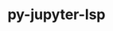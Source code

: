 ---
title: "py-jupyter-lsp"
layout: cache
categories: [package, v0.22.1]
meta: {"versions": ["2.2.0"], "compilers": ["gcc@=11.1.0", "gcc@=11.4.0", "gcc@=9.4.0", "oneapi@=2024.0.0"], "oss": ["ubuntu20.04", "ubuntu22.04"], "platforms": ["linux"], "targets": ["neoverse_v1", "neoverse_v2", "ppc64le", "x86_64_v3"], "stacks": ["data-vis-sdk", "e4s", "e4s-neoverse-v2", "e4s-neoverse_v1", "e4s-oneapi", "e4s-power", "root"], "num_specs": 11, "num_specs_by_stack": {"root": 11, "e4s-power": 2, "data-vis-sdk": 1, "e4s-neoverse_v1": 2, "e4s-neoverse-v2": 2, "e4s": 2, "e4s-oneapi": 2}}
spec_details: [{"hash": "2pvtawge327agp2bxx6ftpltvrhsar6j", "compiler": "gcc@=9.4.0", "versions": ["2.2.0"], "os": "ubuntu20.04", "platform": "linux", "target": "ppc64le", "variants": ["build_system=python_pip"], "stacks": ["root", "e4s-power"], "size": "-", "tarball": "https://binaries.spack.io/v0.22.1/build_cache/linux-ubuntu20.04-ppc64le/gcc-9.4.0/py-jupyter-lsp-2.2.0/linux-ubuntu20.04-ppc64le-gcc-9.4.0-py-jupyter-lsp-2.2.0-2pvtawge327agp2bxx6ftpltvrhsar6j.spack"}, {"hash": "ygqx566jgu65wtbvxauxkiwaet7bajki", "compiler": "gcc@=9.4.0", "versions": ["2.2.0"], "os": "ubuntu20.04", "platform": "linux", "target": "ppc64le", "variants": ["build_system=python_pip"], "stacks": ["root", "e4s-power"], "size": "-", "tarball": "https://binaries.spack.io/v0.22.1/build_cache/linux-ubuntu20.04-ppc64le/gcc-9.4.0/py-jupyter-lsp-2.2.0/linux-ubuntu20.04-ppc64le-gcc-9.4.0-py-jupyter-lsp-2.2.0-ygqx566jgu65wtbvxauxkiwaet7bajki.spack"}, {"hash": "2h6btdu4hpufjcfqikl4tppycxlqasw5", "compiler": "gcc@=11.1.0", "versions": ["2.2.0"], "os": "ubuntu20.04", "platform": "linux", "target": "x86_64_v3", "variants": ["build_system=python_pip"], "stacks": ["root", "data-vis-sdk"], "size": "-", "tarball": "https://binaries.spack.io/v0.22.1/build_cache/linux-ubuntu20.04-x86_64_v3/gcc-11.1.0/py-jupyter-lsp-2.2.0/linux-ubuntu20.04-x86_64_v3-gcc-11.1.0-py-jupyter-lsp-2.2.0-2h6btdu4hpufjcfqikl4tppycxlqasw5.spack"}, {"hash": "d4ty7nuy6krp427nttloplvzy2t5qzqu", "compiler": "gcc@=11.4.0", "versions": ["2.2.0"], "os": "ubuntu22.04", "platform": "linux", "target": "neoverse_v1", "variants": ["build_system=python_pip"], "stacks": ["root", "e4s-neoverse_v1"], "size": "-", "tarball": "https://binaries.spack.io/v0.22.1/build_cache/linux-ubuntu22.04-neoverse_v1/gcc-11.4.0/py-jupyter-lsp-2.2.0/linux-ubuntu22.04-neoverse_v1-gcc-11.4.0-py-jupyter-lsp-2.2.0-d4ty7nuy6krp427nttloplvzy2t5qzqu.spack"}, {"hash": "2ijcr4lwvymduqn6lubzuae2wxf4kqox", "compiler": "gcc@=11.4.0", "versions": ["2.2.0"], "os": "ubuntu22.04", "platform": "linux", "target": "neoverse_v1", "variants": ["build_system=python_pip"], "stacks": ["root", "e4s-neoverse_v1"], "size": "-", "tarball": "https://binaries.spack.io/v0.22.1/build_cache/linux-ubuntu22.04-neoverse_v1/gcc-11.4.0/py-jupyter-lsp-2.2.0/linux-ubuntu22.04-neoverse_v1-gcc-11.4.0-py-jupyter-lsp-2.2.0-2ijcr4lwvymduqn6lubzuae2wxf4kqox.spack"}, {"hash": "2irtpcqdq4jbtl5feiifuzuviop3bbhb", "compiler": "gcc@=11.4.0", "versions": ["2.2.0"], "os": "ubuntu22.04", "platform": "linux", "target": "neoverse_v2", "variants": ["build_system=python_pip"], "stacks": ["root", "e4s-neoverse-v2"], "size": "-", "tarball": "https://binaries.spack.io/v0.22.1/build_cache/linux-ubuntu22.04-neoverse_v2/gcc-11.4.0/py-jupyter-lsp-2.2.0/linux-ubuntu22.04-neoverse_v2-gcc-11.4.0-py-jupyter-lsp-2.2.0-2irtpcqdq4jbtl5feiifuzuviop3bbhb.spack"}, {"hash": "eb4g3hhdifdcimhrv47ueenpkdtarlfi", "compiler": "gcc@=11.4.0", "versions": ["2.2.0"], "os": "ubuntu22.04", "platform": "linux", "target": "neoverse_v2", "variants": ["build_system=python_pip"], "stacks": ["root", "e4s-neoverse-v2"], "size": "-", "tarball": "https://binaries.spack.io/v0.22.1/build_cache/linux-ubuntu22.04-neoverse_v2/gcc-11.4.0/py-jupyter-lsp-2.2.0/linux-ubuntu22.04-neoverse_v2-gcc-11.4.0-py-jupyter-lsp-2.2.0-eb4g3hhdifdcimhrv47ueenpkdtarlfi.spack"}, {"hash": "ucqwv2xtdp2tyneuwbe4cep4k64asjhz", "compiler": "gcc@=11.4.0", "versions": ["2.2.0"], "os": "ubuntu22.04", "platform": "linux", "target": "x86_64_v3", "variants": ["build_system=python_pip"], "stacks": ["e4s", "root"], "size": "-", "tarball": "https://binaries.spack.io/v0.22.1/build_cache/linux-ubuntu22.04-x86_64_v3/gcc-11.4.0/py-jupyter-lsp-2.2.0/linux-ubuntu22.04-x86_64_v3-gcc-11.4.0-py-jupyter-lsp-2.2.0-ucqwv2xtdp2tyneuwbe4cep4k64asjhz.spack"}, {"hash": "ndpbjnxhxgc4rch7atwh7tzmcqeebxi7", "compiler": "gcc@=11.4.0", "versions": ["2.2.0"], "os": "ubuntu22.04", "platform": "linux", "target": "x86_64_v3", "variants": ["build_system=python_pip"], "stacks": ["e4s", "root"], "size": "-", "tarball": "https://binaries.spack.io/v0.22.1/build_cache/linux-ubuntu22.04-x86_64_v3/gcc-11.4.0/py-jupyter-lsp-2.2.0/linux-ubuntu22.04-x86_64_v3-gcc-11.4.0-py-jupyter-lsp-2.2.0-ndpbjnxhxgc4rch7atwh7tzmcqeebxi7.spack"}, {"hash": "bq2y6dan7gfppiuokuacn4ac4d5l3cs3", "compiler": "oneapi@=2024.0.0", "versions": ["2.2.0"], "os": "ubuntu22.04", "platform": "linux", "target": "x86_64_v3", "variants": ["build_system=python_pip"], "stacks": ["root", "e4s-oneapi"], "size": "-", "tarball": "https://binaries.spack.io/v0.22.1/build_cache/linux-ubuntu22.04-x86_64_v3/oneapi-2024.0.0/py-jupyter-lsp-2.2.0/linux-ubuntu22.04-x86_64_v3-oneapi-2024.0.0-py-jupyter-lsp-2.2.0-bq2y6dan7gfppiuokuacn4ac4d5l3cs3.spack"}, {"hash": "ceurhvobo57j46fs5diyamucxo23v6gy", "compiler": "oneapi@=2024.0.0", "versions": ["2.2.0"], "os": "ubuntu22.04", "platform": "linux", "target": "x86_64_v3", "variants": ["build_system=python_pip"], "stacks": ["root", "e4s-oneapi"], "size": "-", "tarball": "https://binaries.spack.io/v0.22.1/build_cache/linux-ubuntu22.04-x86_64_v3/oneapi-2024.0.0/py-jupyter-lsp-2.2.0/linux-ubuntu22.04-x86_64_v3-oneapi-2024.0.0-py-jupyter-lsp-2.2.0-ceurhvobo57j46fs5diyamucxo23v6gy.spack"}]
---